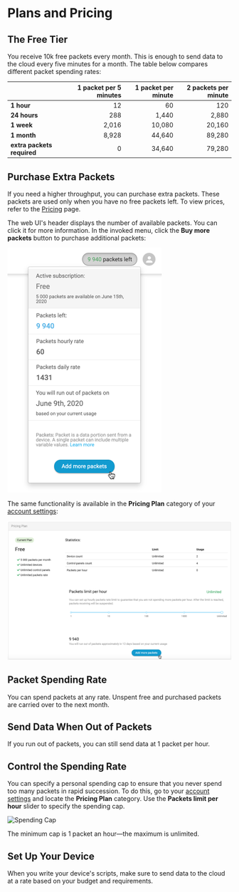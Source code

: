 # Plans and Pricing

## The Free Tier

You receive 10k free packets every month. This is enough to send data to the cloud every five minutes for a month. The table below compares different packet spending rates:

|                            | 1 packet per 5 minutes | 1 packet per minute | 2 packets per minute |
| -------------------------- | ---------------------: | ------------------: | -------------------: |
| **1 hour**                 |                     12 |                  60 |                  120 |
| **24 hours**               |                    288 |               1,440 |                2,880 |
| **1 week**                 |                  2,016 |              10,080 |               20,160 |
| **1 month**                |                  8,928 |              44,640 |               89,280 |
| **extra packets required** |                      0 |              34,640 |               79,280 |

## Purchase Extra Packets

If you need a higher throughput, you can purchase extra packets. These packets are used only when you have no free packets left. To view prices, refer to the [Pricing](https://cloud4rpi.io/home#pricing) page.

The web UI's header displays the number of available packets. You can click it for more information. In the invoked menu, click the **Buy more packets** button to purchase additional packets:

![Buy Packets](/res/managePackets/buy.png)

The same functionality is available in the **Pricing Plan** category of your [account settings](https://cloud4rpi.io/account):

![Account Settings](/res/managePackets/account-settings.png)

## Packet Spending Rate

You can spend packets at any rate. Unspent free and purchased packets are carried over to the next month.

## Send Data When Out of Packets

If you run out of packets, you can still send data at 1 packet per hour.

## Control the Spending Rate

You can specify a personal spending cap to ensure that you never spend too many packets in rapid succession. To do this, go to your [account settings](https://stage.cloud4rpi.io/account) and locate the **Pricing Plan** category. Use the **Packets limit per hour** slider to specify the spending cap.

![Spending Cap](/res/managePackets/spending-cap.png)

The minimum cap is 1 packet an hour&mdash;the maximum is unlimited.

## Set Up Your Device

When you write your device's scripts, make sure to send data to the cloud at a rate based on your budget and requirements.
